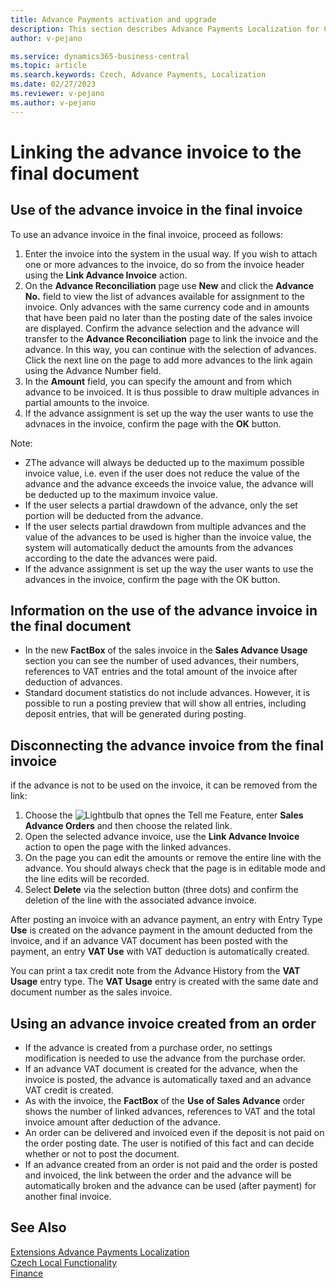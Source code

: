 ```yaml
---
title: Advance Payments activation and upgrade
description: This section describes Advance Payments Localization for Czech extension functionality.
author: v-pejano

ms.service: dynamics365-business-central
ms.topic: article
ms.search.keywords: Czech, Advance Payments, Localization
ms.date: 02/27/2023
ms.reviewer: v-pejano
ms.author: v-pejano
---
```


# Linking the advance invoice to the final document 

## Use of the advance invoice in the final invoice

To use an advance invoice in the final invoice, proceed as follows:

1. Enter the invoice into the system in the usual way. If you wish to attach one or more advances to the invoice, do so from the invoice header using the **Link Advance Invoice** action.
2. On the **Advance Reconciliation** page use **New** and click the **Advance No.** field to view the list of advances available for assignment to the invoice. Only advances with the same currency code and in amounts that have been paid no later than the posting date of the sales invoice are displayed. Confirm the advance selection and the advance will transfer to the **Advance Reconciliation** page to link the invoice and the advance.
In this way, you can continue with the selection of advances. Click the next line on the page to add more advances to the link again using the Advance Number field.
3. In the **Amount** field, you can specify the amount and from which advance to be invoiced. It is thus possible to draw multiple advances in partial amounts to the invoice.
4. If the advance assignment is set up the way the user wants to use the advnaces in the invoice, confirm the page with the **OK** button.

Note: 
- ZThe advance will always be deducted up to the maximum possible invoice value, i.e. even if the user does not reduce the value of the advance and the advance exceeds the invoice value, the advance will be deducted up to the maximum invoice value.
- If the user selects a partial drawdown of the advance, only the set portion will be deducted from the advance.
- If the user selects partial drawdown from multiple advances and the value of the advances to be used is higher than the invoice value, the system will automatically deduct the amounts from the advances according to the date the advances were paid.
- If the advance assignment is set up the way the user wants to use the advances in the invoice, confirm the page with the OK button.

## Information on the use of the advance invoice in the final document

- In the new **FactBox** of the sales invoice in the **Sales Advance Usage** section you can see the number of used advances, their numbers, references to VAT entries and the total amount of the invoice after deduction of advances.
- Standard document statistics do not include advances. However, it is possible to run a posting preview that will show all entries, including deposit entries, that will be generated during posting.

## Disconnecting the advance invoice from the final invoice

if the advance is not to be used on the invoice, it can be removed from the link:

1. Choose the ![Lightbulb that opnes the Tell me Feature](../../media/ui-search/search_small.png "Tell me what you want to do"), enter **Sales Advance Orders** and then choose the related link.
2. Open the selected advance invoice, use the **Link Advance Invoice** action to open the page with the linked advances. 
4. On the page you can edit the amounts or remove the entire line with the advance. You should always check that the page is in editable mode and the line edits will be recorded. 
5. Select **Delete** via the selection button (three dots) and confirm the deletion of the line with the associated advance invoice.

After posting an invoice with an advance payment, an entry with Entry Type **Use** is created on the advance payment in the amount deducted from the invoice, and if an advance VAT document has been posted with the payment, an entry **VAT Use** with VAT deduction is automatically created.

You can print a tax credit note from the Advance History from the **VAT Usage** entry type. 
The **VAT Usage** entry is created with the same date and document number as the sales invoice.


## Using an advance invoice created from an order

- If the advance is created from a purchase order, no settings modification is needed to use the advance from the purchase order.
- If an advance VAT document is created for the advance, when the invoice is posted, the advance is automatically taxed and an advance VAT credit is created.
- As with the invoice, the **FactBox** of the **Use of Sales Advance** order shows the number of linked advances, references to VAT and the total invoice amount after deduction of the advance.
- An order can be delivered and invoiced even if the deposit is not paid on the order posting date. The user is notified of this fact and can decide whether or not to post the document.
- If an advance created from an order is not paid and the order is posted and invoiced, the link between the order and the advance will be automatically broken and the advance can be used (after payment) for another final invoice.

## See Also

[Extensions Advance Payments Localization](ui-extensions-advance-payments-localization-cz.md)  
[Czech Local Functionality](czech-local-functionality.md)  
[Finance](../../finance.md)
